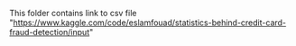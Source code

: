 This folder contains link to csv file "https://www.kaggle.com/code/eslamfouad/statistics-behind-credit-card-fraud-detection/input"
